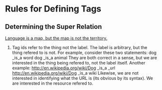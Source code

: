 # Rules for Defining Tags

## Determining the Super Relation

[Language is a map, but the map is not the territory.][1]

1. Tag ids refer to the thing not the label.  The label is arbitrary, but the
   thing refered to is not.  For example, consider these two statements:
       dog _is_a word
       dog _is_a animal
   They are both correct in a sense, but we are interested in the thing being
   refered to, not the label itself.  Another example:
       http://en.wikipedia.org/wiki/Dog _is_a _url
       http://en.wikipedia.org/wiki/Dog _is_a wiki
   Likewise, we are not interested in identifying what the URL is (its obvious
   by its syntax).  We are interested in the resource refered to.

[1]: http://www.slideshare.net/timoreilly/language-is-a-map-pdf-with-notes "Language is a Map"
